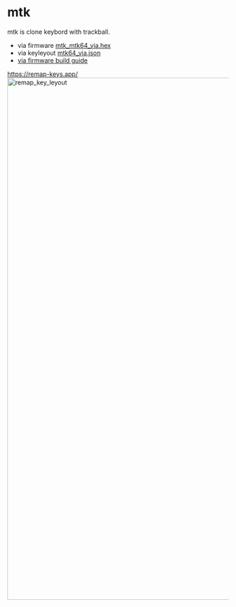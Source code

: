 # mtk

mtk is clone keybord with trackball.

- via firmware  [mtk_mtk64_via.hex](mtk/mtk_mtk64_via.hex)
- via keyleyout [mtk64_via.json](mtk/mtk64_via.json)
- [via firmware build guide](qmk_firmware/keyboards/mtk/)


https://remap-keys.app/
<img width="1186" alt="remap_key_leyout" src="https://user-images.githubusercontent.com/111166976/188150061-fb29088a-7ba5-41cb-8ec6-796fe880d403.png">
